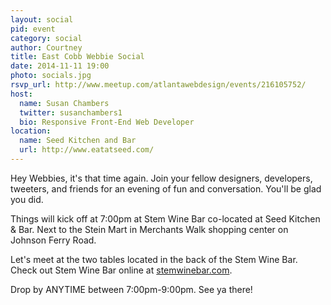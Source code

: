 ```yaml
---
layout: social
pid: event
category: social
author: Courtney
title: East Cobb Webbie Social
date: 2014-11-11 19:00
photo: socials.jpg
rsvp_url: http://www.meetup.com/atlantawebdesign/events/216105752/
host:
  name: Susan Chambers
  twitter: susanchambers1
  bio: Responsive Front-End Web Developer
location:
  name: Seed Kitchen and Bar
  url: http://www.eatatseed.com/
---
```

Hey Webbies, it's that time again. Join your fellow designers, developers, tweeters, and friends for an evening of fun and conversation. You'll be glad you did.

Things will kick off at 7:00pm at Stem Wine Bar co-located at Seed Kitchen & Bar.  Next to the Stein Mart in Merchants Walk shopping center on Johnson Ferry Road.

Let's meet at the two tables located in the back of the Stem Wine Bar. Check out Stem Wine Bar online at [stemwinebar.com](http://stemwinebar.com).

Drop by ANYTIME between 7:00pm-9:00pm. See ya there!